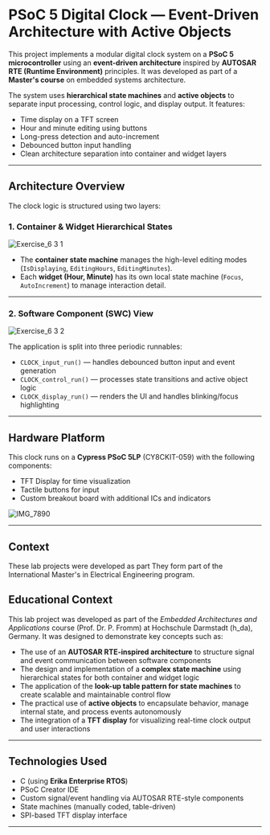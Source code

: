 # PSoC 5 Digital Clock — Event-Driven Architecture with Active Objects

This project implements a modular digital clock system on a **PSoC 5 microcontroller** using an **event-driven architecture** inspired by **AUTOSAR RTE (Runtime Environment)** principles. It was developed as part of a **Master's course** on embedded systems architecture.

The system uses **hierarchical state machines** and **active objects** to separate input processing, control logic, and display output. It features:

- Time display on a TFT screen  
- Hour and minute editing using buttons  
- Long-press detection and auto-increment  
- Debounced button input handling  
- Clean architecture separation into container and widget layers

---

## Architecture Overview

The clock logic is structured using two layers:

### 1. Container & Widget Hierarchical States

![Exercise_6 3 1](https://github.com/user-attachments/assets/6b65b2a9-a25f-40f5-8eff-b4644814bc82)


- The **container state machine** manages the high-level editing modes (`IsDisplaying`, `EditingHours`, `EditingMinutes`).
- Each **widget (Hour, Minute)** has its own local state machine (`Focus`, `AutoIncrement`) to manage interaction detail.

---

###  2. Software Component (SWC) View

![Exercise_6 3 2](https://github.com/user-attachments/assets/8c4c9aa3-6a83-413b-a393-66b3fd4788f8)


The application is split into three periodic runnables:
- `CLOCK_input_run()` — handles debounced button input and event generation  
- `CLOCK_control_run()` — processes state transitions and active object logic  
- `CLOCK_display_run()` — renders the UI and handles blinking/focus highlighting

---

## Hardware Platform

This clock runs on a **Cypress PSoC 5LP** (CY8CKIT-059) with the following components:

- TFT Display for time visualization  
- Tactile buttons for input  
- Custom breakout board with additional ICs and indicators

![IMG_7890](https://github.com/user-attachments/assets/ad429c80-460f-4c90-8636-633d43339485)


---

## Context

These lab projects were developed as part They form part of the International Master's in Electrical Engineering program.


## Educational Context

This lab project was developed as part of the *Embedded Architectures and Applications* course (Prof. Dr. P. Fromm) at Hochschule Darmstadt (h_da), Germany. 
It was designed to demonstrate key concepts such as:

- The use of an **AUTOSAR RTE-inspired architecture** to structure signal and event communication between software components  
- The design and implementation of a **complex state machine** using hierarchical states for both container and widget logic  
- The application of the **look-up table pattern for state machines** to create scalable and maintainable control flow  
- The practical use of **active objects** to encapsulate behavior, manage internal state, and process events autonomously  
- The integration of a **TFT display** for visualizing real-time clock output and user interactions


---

##  Technologies Used

- C (using **Erika Enterprise RTOS**)
- PSoC Creator IDE
- Custom signal/event handling via AUTOSAR RTE-style components
- State machines (manually coded, table-driven)
- SPI-based TFT display interface

---

